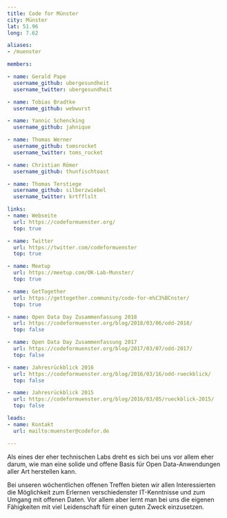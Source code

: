 ```yaml
---
title: Code for Münster
city: Münster
lat: 51.96
long: 7.62

aliases:
- /muenster

members:

- name: Gerald Pape
  username_github: ubergesundheit
  username_twitter: ubergesundheit

- name: Tobias Bradtke
  username_github: webwurst

- name: Yannic Schencking
  username_github: jahnique

- name: Thomas Werner
  username_github: tomsrocket
  username_twitter: toms_rocket

- name: Christian Römer
  username_github: thunfischtoast

- name: Thomas Terstiege
  username_github: silberzwiebel
  username_twitter: krtfflslt

links:
- name: Webseite
  url: https://codeformuenster.org/
  top: true

- name: Twitter
  url: https://twitter.com/codeformuenster
  top: true

- name: Meetup
  url: https://meetup.com/OK-Lab-Munster/
  top: true

- name: GetTogether
  url: https://gettogether.community/code-for-m%C3%BCnster/
  top: true

- name: Open Data Day Zusammenfassung 2018
  url: https://codeformuenster.org/blog/2018/03/06/odd-2018/
  top: false

- name: Open Data Day Zusammenfassung 2017
  url: https://codeformuenster.org/blog/2017/03/07/odd-2017/
  top: false

- name: Jahresrückblick 2016
  url: https://codeformuenster.org/blog/2016/03/16/odd-rueckblick/
  top: false

- name: Jahresrückblick 2015
  url: https://codeformuenster.org/blog/2016/03/05/rueckblick-2015/
  top: false

leads:
- name: Kontakt
  url: mailto:muenster@codefor.de

---
```


Als eines der eher technischen Labs dreht es sich bei uns vor allem eher darum, wie man eine solide und offene Basis für Open Data-Anwendungen aller Art herstellen kann.

Bei unseren wöchentlichen offenen Treffen bieten wir allen Interessierten die Möglichkeit zum Erlernen verschiedenster IT-Kenntnisse und zum Umgang mit offenen Daten. Vor allem aber lernt man bei uns die eigenen Fähigkeiten mit viel Leidenschaft für einen guten Zweck einzusetzen.
